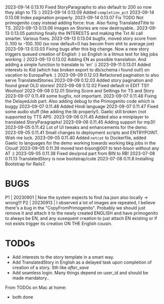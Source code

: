 2023-09-14 0.13.10 Fixed StoryParagraphs to also default to 200 so now they align to TS :)
2023-09-14 0.13.09 Added `completion_pct`
2023-09-14 0.13.08 Index pagination properly.
2023-09-14 0.13.07 Fix TODO Not primogenito copy instead adding force: true. Also fixing TranslatedTitle to TS.
2023-09-13 0.13.06 Images on Stories are now destroyable..
2023-09-13 0.13.05 patching finally the INTERESTS and making the Txt AI call smarter. Various fixes.
2023-09-13 0.13.04 bugfix, moved story score from 0..100 to -100..100 (so now default=0 has becom from shit to average joe)
2023-09-13 0.13.03 Fixing bugs after this big change. Now a new story triggers queued creation of English :) so English is a
                   litmus test for bkg jobs working :)
2023-09-13 0.13.02 Adding EN as possible translation. And adding a simple function to translate to 'en' :)
2023-09-11 0.13.01 Added interests to Kid (which has broken export to db/schema i found out!) on vacation to EuropaPark :)
2023-09-09 0.12.03 Refactored pagination to also serve TranslatedStories
2023-09-09 0.12.03 Added story pagination and found great OLD stories!
2023-09-08 0.12.02 Fixed default in EDIT TS!! Woohoo!
2023-09-08 0.12.01 Storing Score and Settings for TS and Story
2023-09-07 0.11.49 some bugfix, not important.
2023-09-07 0.11.48 Fixing the DelayedJob part. Also adding debug to the Primogenito code which is buggy
2023-09-07 0.11.48 Added Hindi language
2023-09-07 0.11.47 Fixed some audio stuff (like adding the lib properly!). Gaelic still broken (not supported by TTS API).
2023-09-06 0.11.45 Added also a miniplayer to translated StoryParagraphs!
2023-09-06 0.11.45 Adding support for mp3!!
2023-09-05 0.11.42 Lot of UI tweaks and enhancements for the demo.
2023-09-05 0.11.41 Small changes to deployment scripts and ENTRYPOINT. Wish me luck.
2023-09-05 0.11.40 Added `netcat` to Dockerfile, added Gaelic to languages for the demo
                   working towards working bkg jobs in the Cloud!
2023-09-05 0.11.39 moved text-bison@001 to text-bison without any AT :)
2023-09-05 0.11.38 Fixed dev/prod part from BIN to RB!
2023-07-08 0.11.13 TranslatedStory is now bootstrap/cute
2023-07-08 0.11.8 Installing Bootstrap for Rails7.

# BUGS

P1 | 20230901 | Now the system expects to find /sa.json also locally -> wrong!!!
P2 | 20230913 | I observed a lot of images are repeated, I believe there's a bug in the "CopyFromPrimogenito". Probably we should just remove it and attach it to the newly created ENGLISH and have primogenito to always be EN, and any susequent creation to just attach EN existing or if not exists trigger its creation  ON THE English cousin.

# TODOs

* Add interests to the story template in a smart way.
* Add TranslatedStory in English as a delayed task upon completion of creation of a story. Sth like *after_save*
* Add seamless login. Many things depend on user_id and should be made mandatory..

From TODOs on Mac at home:

* both done
